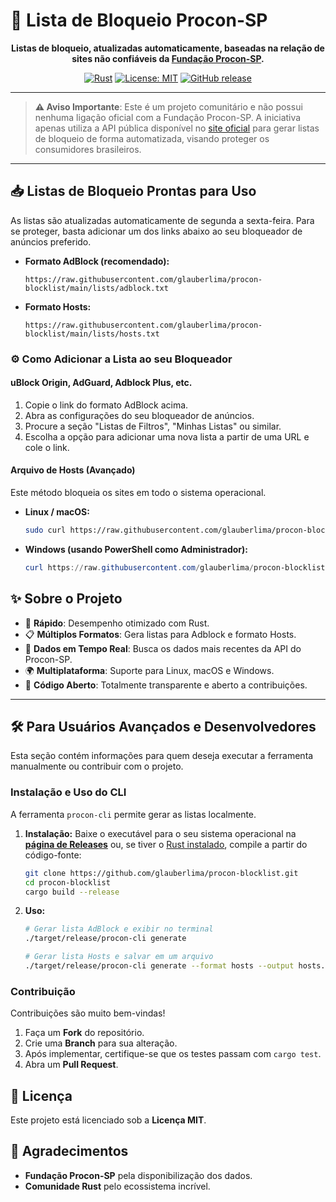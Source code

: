 # 🚫 Lista de Bloqueio Procon-SP

<div align="center">

**Listas de bloqueio, atualizadas automaticamente, baseadas na relação de sites não confiáveis da [Fundação Procon-SP](https://sistemas.procon.sp.gov.br/evitesite/list/evitesites.php).**

[![Rust](https://img.shields.io/badge/rust-1.90.0-orange.svg)](https://www.rust-lang.org/)
[![License: MIT](https://img.shields.io/badge/License-MIT-yellow.svg)](https://opensource.org/licenses/MIT)
[![GitHub release](https://img.shields.io/github/release/glauberlima/procon-blocklist.svg)](https://github.com/glauberlima/procon-blocklist/releases)

</div>

---

> **⚠️ Aviso Importante**: Este é um projeto comunitário e não possui nenhuma ligação oficial com a Fundação Procon-SP. A iniciativa apenas utiliza a API pública disponível no [site oficial](https://sistemas.procon.sp.gov.br/evitesite/) para gerar listas de bloqueio de forma automatizada, visando proteger os consumidores brasileiros.

---

## 📥 Listas de Bloqueio Prontas para Uso

As listas são atualizadas automaticamente de segunda a sexta-feira. Para se proteger, basta adicionar um dos links abaixo ao seu bloqueador de anúncios preferido.

- **Formato AdBlock (recomendado):**
  ```
  https://raw.githubusercontent.com/glauberlima/procon-blocklist/main/lists/adblock.txt
  ```
- **Formato Hosts:**
  ```
  https://raw.githubusercontent.com/glauberlima/procon-blocklist/main/lists/hosts.txt
  ```

### ⚙️ Como Adicionar a Lista ao seu Bloqueador

#### uBlock Origin, AdGuard, Adblock Plus, etc.

1.  Copie o link do formato AdBlock acima.
2.  Abra as configurações do seu bloqueador de anúncios.
3.  Procure a seção "Listas de Filtros", "Minhas Listas" ou similar.
4.  Escolha a opção para adicionar uma nova lista a partir de uma URL e cole o link.

#### Arquivo de Hosts (Avançado)

Este método bloqueia os sites em todo o sistema operacional.

- **Linux / macOS:**
  ```bash
  sudo curl https://raw.githubusercontent.com/glauberlima/procon-blocklist/main/lists/hosts.txt >> /etc/hosts
  ```
- **Windows (usando PowerShell como Administrador):**
  ```powershell
  curl https://raw.githubusercontent.com/glauberlima/procon-blocklist/main/lists/hosts.txt >> C:\Windows\System32\drivers\etc\hosts
  ```

## ✨ Sobre o Projeto

- 🚀 **Rápido**: Desempenho otimizado com Rust.
- 📋 **Múltiplos Formatos**: Gera listas para Adblock e formato Hosts.
- 🔄 **Dados em Tempo Real**: Busca os dados mais recentes da API do Procon-SP.
- 🌍 **Multiplataforma**: Suporte para Linux, macOS e Windows.
- 📖 **Código Aberto**: Totalmente transparente e aberto a contribuições.

---

## 🛠️ Para Usuários Avançados e Desenvolvedores

Esta seção contém informações para quem deseja executar a ferramenta manualmente ou contribuir com o projeto.

### Instalação e Uso do CLI

A ferramenta `procon-cli` permite gerar as listas localmente.

1.  **Instalação:** Baixe o executável para o seu sistema operacional na [**página de Releases**](https://github.com/glauberlima/procon-blocklist/releases) ou, se tiver o [Rust instalado](https://www.rust-lang.org/tools/install), compile a partir do código-fonte:
    ```bash
    git clone https://github.com/glauberlima/procon-blocklist.git
    cd procon-blocklist
    cargo build --release
    ```

2.  **Uso:**
    ```bash
    # Gerar lista AdBlock e exibir no terminal
    ./target/release/procon-cli generate

    # Gerar lista Hosts e salvar em um arquivo
    ./target/release/procon-cli generate --format hosts --output hosts.txt
    ```

### Contribuição

Contribuições são muito bem-vindas!

1.  Faça um **Fork** do repositório.
2.  Crie uma **Branch** para sua alteração.
3.  Após implementar, certifique-se que os testes passam com `cargo test`.
4.  Abra um **Pull Request**.

## 📜 Licença

Este projeto está licenciado sob a **Licença MIT**.

## 🙏 Agradecimentos

- **Fundação Procon-SP** pela disponibilização dos dados.
- **Comunidade Rust** pelo ecossistema incrível.
